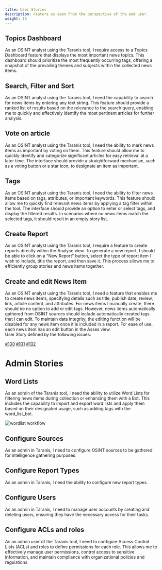 ```yaml
---
title: User Stories
description: Feature as seen from the perspective of the end user.
weight: 15
---
```



## Topics Dashboard
As an OSINT analyst using the Taranis tool, I require access to a Topics Dashboard feature that displays the most important news topics. This dashboard should prioritize the most frequently occurring tags, offering a snapshot of the prevailing themes and subjects within the collected news items. 

## Search, Filter and Sort
As an OSINT analyst using the Taranis tool, I need the capability to search for news items by entering any text string. This feature should provide a ranked list of results based on the relevance to the search query, enabling me to quickly and effectively identify the most pertinent articles for further analysis. 

## Vote on article
As an OSINT analyst using the Taranis tool, I need the ability to mark news items as important by voting on them. This feature should allow me to quickly identify and categorize significant articles for easy retrieval at a later time. The interface should provide a straightforward mechanism, such as a voting button or a star icon, to designate an item as important. 

## Tags 
As an OSINT analyst using the Taranis tool, I need the ability to filter news items based on tags, attributes, or important keywords. This feature should allow me to quickly find relevant news items by applying a tag filter within the tool. The interface should provide an option to enter or select tags, and display the filtered results. In scenarios where no news items match the selected tags, it should result in an empty story list. 

## Create Report 
As an OSINT analyst using the Taranis tool, I require a feature to create reports directly within the Analyse view. To generate a new report, I should be able to click on a "New Report" button, select the type of report item I wish to include, title the report, and then save it. This process allows me to efficiently group stories and news items together.

## Create and edit News Item
As an OSINT analyst using the Taranis tool, I need a feature that enables me to create news items, specifying details such as title, publish date, review, link, article content, and attributes. For news items I manually create, there should be no option to add or edit tags. However, news items automatically gathered from OSINT sources should include automatically created tags that I can edit. To maintain data integrity, the editing function will be disabled for any news item once it is included in a report. For ease of use, each news item has an edit button in the Asses view.  
User Story defined by the following issues:

[#100](https://github.com/taranis-ai/taranis-ai/issues/100) [#101](https://github.com/taranis-ai/taranis-ai/issues/101) [#102](https://github.com/taranis-ai/taranis-ai/issues/102)

# Admin Stories 

## Word Lists
 As an admin of the Taranis tool, I need the ability to utilize Word Lists for filtering news items during collection or enhancing them with a Bot. This includes the capability to import and export word lists and apply them based on their designated usage, such as adding tags with the word_list_bot.

![wordlist workflow](/docs/word_list_workflow.png)

## Configure Sources
As an admin in Taranis, I need to configure OSINT sources to be gathered for intelligence gathering purposes.

## Configure Report Types
As an admin in Taranis, I need the ability to configure new report types.
## Configure Users
As an admin in Taranis, I need to manage user accounts by creating and deleting users, ensuring they have the necessary access for their tasks.

## Configure ACLs and roles
As an admin user of the Taranis tool, I need to configure Access Control Lists (ACLs) and roles to define permissions for each role. This allows me to effectively manage user permissions, control access to sensitive information, and maintain compliance with organizational policies and regulations.





